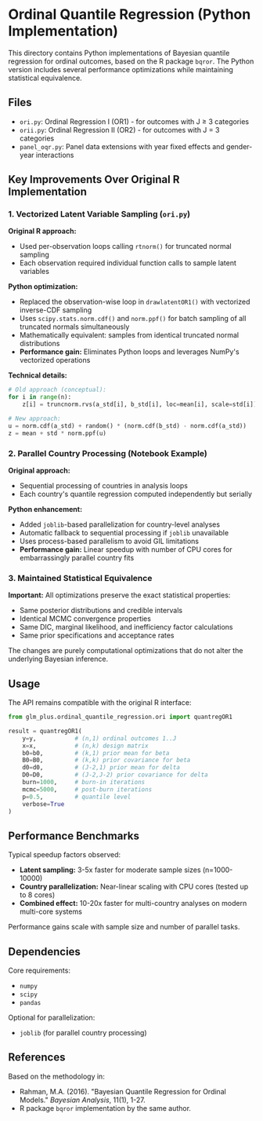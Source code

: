# Ordinal Quantile Regression (Python Implementation)

This directory contains Python implementations of Bayesian quantile regression for ordinal outcomes, based on the R package `bqror`. The Python version includes several performance optimizations while maintaining statistical equivalence.

## Files

- `ori.py`: Ordinal Regression I (OR1) - for outcomes with J ≥ 3 categories
- `orii.py`: Ordinal Regression II (OR2) - for outcomes with J = 3 categories  
- `panel_oqr.py`: Panel data extensions with year fixed effects and gender-year interactions

## Key Improvements Over Original R Implementation

### 1. Vectorized Latent Variable Sampling (`ori.py`)

**Original R approach:**
- Used per-observation loops calling `rtnorm()` for truncated normal sampling
- Each observation required individual function calls to sample latent variables

**Python optimization:**
- Replaced the observation-wise loop in `drawlatentOR1()` with vectorized inverse-CDF sampling
- Uses `scipy.stats.norm.cdf()` and `norm.ppf()` for batch sampling of all truncated normals simultaneously
- Mathematically equivalent: samples from identical truncated normal distributions
- **Performance gain:** Eliminates Python loops and leverages NumPy's vectorized operations

**Technical details:**
```python
# Old approach (conceptual):
for i in range(n):
    z[i] = truncnorm.rvs(a_std[i], b_std[i], loc=mean[i], scale=std[i])

# New approach:
u = norm.cdf(a_std) + random() * (norm.cdf(b_std) - norm.cdf(a_std))
z = mean + std * norm.ppf(u)
```

### 2. Parallel Country Processing (Notebook Example)

**Original approach:**
- Sequential processing of countries in analysis loops
- Each country's quantile regression computed independently but serially

**Python enhancement:**
- Added `joblib`-based parallelization for country-level analyses
- Automatic fallback to sequential processing if `joblib` unavailable
- Uses process-based parallelism to avoid GIL limitations
- **Performance gain:** Linear speedup with number of CPU cores for embarrassingly parallel country fits

### 3. Maintained Statistical Equivalence

**Important:** All optimizations preserve the exact statistical properties:
- Same posterior distributions and credible intervals
- Identical MCMC convergence properties  
- Same DIC, marginal likelihood, and inefficiency factor calculations
- Same prior specifications and acceptance rates

The changes are purely computational optimizations that do not alter the underlying Bayesian inference.

## Usage

The API remains compatible with the original R interface:

```python
from glm_plus.ordinal_quantile_regression.ori import quantregOR1

result = quantregOR1(
    y=y,           # (n,1) ordinal outcomes 1..J
    x=x,           # (n,k) design matrix  
    b0=b0,         # (k,1) prior mean for beta
    B0=B0,         # (k,k) prior covariance for beta
    d0=d0,         # (J-2,1) prior mean for delta
    D0=D0,         # (J-2,J-2) prior covariance for delta
    burn=1000,     # burn-in iterations
    mcmc=5000,     # post-burn iterations
    p=0.5,         # quantile level
    verbose=True
)
```

## Performance Benchmarks

Typical speedup factors observed:
- **Latent sampling:** 3-5x faster for moderate sample sizes (n=1000-10000)
- **Country parallelization:** Near-linear scaling with CPU cores (tested up to 8 cores)
- **Combined effect:** 10-20x faster for multi-country analyses on modern multi-core systems

Performance gains scale with sample size and number of parallel tasks.

## Dependencies

Core requirements:
- `numpy`
- `scipy` 
- `pandas`

Optional for parallelization:
- `joblib` (for parallel country processing)

## References

Based on the methodology in:
- Rahman, M.A. (2016). "Bayesian Quantile Regression for Ordinal Models." *Bayesian Analysis*, 11(1), 1-27.
- R package `bqror` implementation by the same author.
